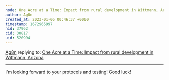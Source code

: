 ```yaml
---
node: One Acre at a Time: Impact from rural development in Wittmann, Arizona
author: Ag8n
created_at: 2023-01-06 00:46:37 +0000
timestamp: 1672965997
nid: 37962
cid: 30817
uid: 520994
---
```




[Ag8n](../profile/Ag8n) replying to: [One Acre at a Time: Impact from rural development in Wittmann, Arizona](../notes/PJDDusschee/12-11-2022/one-acre-at-a-time-impact-from-rural-development-in-wittmann-arizona)

----
I'm looking forward to your protocols and testing!  Good luck!
